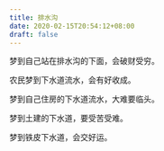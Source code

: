 ```yaml
---
title: 排水沟
date: 2020-02-15T20:54:12+08:00
draft: false
---
```


梦到自己站在排水沟的下面，会破财受穷。

农民梦到下水道流水，会有好收成。

梦到自己住房的下水道流水，大难要临头。

梦到土建的下水道，要受苦受难。

梦到铁皮下水道，会交好运。